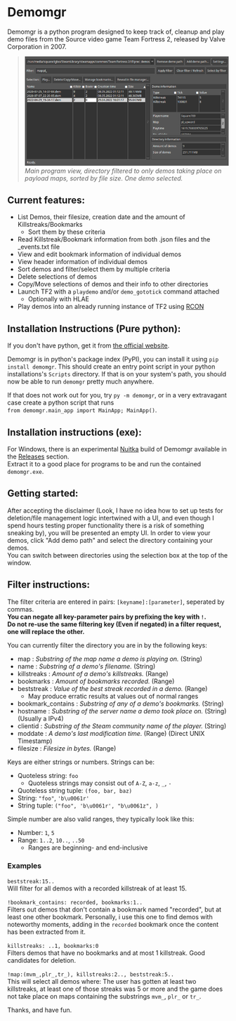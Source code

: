 # Demomgr
Demomgr is a python program designed to keep track of, cleanup and play demo files from the Source video game Team Fortress 2, released by Valve Corporation in 2007.

> ![Main program window](https://github.com/Square789/Demomgr/blob/master/images/main_view.png)  
> _Main program view, directory filtered to only demos taking place on payload maps, sorted by file size. One demo selected._

## Current features:
* List Demos, their filesize, creation date and the amount of Killstreaks/Bookmarks
  * Sort them by these criteria
* Read Killstreak/Bookmark information from both .json files and the \_events.txt file
* View and edit bookmark information of individual demos
* View header information of individual demos
* Sort demos and filter/select them by multiple criteria
* Delete selections of demos
* Copy/Move selections of demos and their info to other directories
* Launch TF2 with a `playdemo` and/or `demo_gototick` command attached
  * Optionally with HLAE
* Play demos into an already running instance of TF2 using [RCON](https://developer.valvesoftware.com/wiki/Source_RCON_Protocol)

## Installation Instructions (Pure python):
If you don't have python, get it from [the official website](https://www.python.org).

Demomgr is in python's package index (PyPI), you can install it using `pip install demomgr`.
This should create an entry point script in your python installations's `Scripts` directory.
If that is on your system's path, you should now be able to run `demomgr` pretty much anywhere.

If that does not work out for you, try `py -m demomgr`, or in a very extravagant case create a
python script that runs  
`from demomgr.main_app import MainApp; MainApp()`.

## Installation instructions (exe):
For Windows, there is an experimental [Nuitka](https://nuitka.net/) build of Demomgr available in the [Releases](https://github.com/Square789/Demomgr/releases/) section.  
Extract it to a good place for programs to be and run the contained `demomgr.exe`.

## Getting started:
After accepting the disclaimer (Look, I have no idea how to set up tests for deletion/file management logic
intertwined with a UI, and even though I spend hours testing proper functionality there is a risk of something sneaking by),
you will be presented an empty UI. In order to view your demos, click "Add demo path" and select the directory containing your demos.  
You can switch between directories using the selection box at the top of the window.  

## Filter instructions:
The filter criteria are entered in pairs: `[keyname]:[parameter]`, seperated by commas.  
**You can negate all key-parameter pairs by prefixing the key with **`!`**.**  
**Do not re-use the same filtering key (Even if negated) in a filter request, one will replace the other.**  

You can currently filter the directory you are in by the following keys:
 * map : _Substring of the map name a demo is playing on._ (String)
 * name : _Substring of a demo's filename._ (String)
 * killstreaks : _Amount of a demo's killstreaks._ (Range)
 * bookmarks : _Amount of bookmarks recorded._ (Range)
 * beststreak : _Value of the best streak recorded in a demo._ (Range)
   * May produce erratic results at values out of normal ranges
 * bookmark_contains : _Substring of any of a demo's bookmarks._ (String)
 * hostname : _Substring of the server name a demo took place on._ (String) (Usually a IPv4)
 * clientid : _Substring of the Steam community name of the player._ (String)
 * moddate : _A demo's last modification time._ (Range) (Direct UNIX Timestamp)
 * filesize : _Filesize in bytes._ (Range)

Keys are either strings or numbers. Strings can be:
 * Quoteless string: `foo`
   * Quoteless strings may consist out of `A-Z`, `a-z`, `_`, `-`
 * Quoteless string tuple: `(foo, bar, baz)`
 * String: `"foo"`, `'b\u0061r'`
 * String tuple: `("foo", 'b\u0061r', "b\u0061z", )`

Simple number are also valid ranges, they typically look like this:
 * Number: `1`, `5`  
 * Range: `1..2`, `10..`, `..50`  
   * Ranges are beginning- and end-inclusive

### Examples
`beststreak:15..`  
Will filter for all demos with a recorded killstreak of at least 15.

`!bookmark_contains: recorded, bookmarks:1..`  
Filters out demos that don't contain a bookmark named "recorded", but at least one other bookmark.
Personally, i use this one to find demos with noteworthy moments, adding in the `recorded` bookmark once the content has been extracted from it.

`killstreaks: ..1, bookmarks:0`  
Filters demos that have no bookmarks and at most 1 killstreak. Good candidates for deletion.

`!map:(mvm_,plr_,tr_), killstreaks:2.., beststreak:5..`  
This will select all demos where: The user has gotten at least two killstreaks, at least one of those streaks was 5 or more
and the game does not take place on maps containing the substrings `mvm_`, `plr_` or `tr_`.

Thanks, and have fun.
